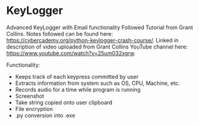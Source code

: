 # KeyLogger
Advanced KeyLogger with Email functionality
  Followed Tutorial from Grant Collins. Notes followed can be found here: https://cybercademy.org/python-keylogger-crash-course/. Linked in description of video uploaded from Grant Collins YouTube channel here: https://www.youtube.com/watch?v=25um032xgrw.

Functionality:
  - Keeps track of each keypress committed by user
  - Extracts information from system such as OS, CPU, Machine, etc.
  - Records audio for a time while program is running
  - Screenshot
  - Take string copied onto user clipboard
  - File encryption
  - .py conversion into .exe
